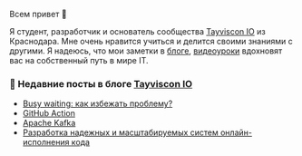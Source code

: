 Всем привет 👋

Я студент, разработчик и основатель сообщества [Tayviscon IO](https://github.com/tayviscon-io) из Краснодара.
Мне очень нравится учиться и делится своими знаниями с другими.
Я надеюсь, что мои заметки в [блоге](https://knowledge-base.tayviscon.com/),
[видеоуроки](https://youtube.com/@tayviscon) вдохновят вас на собственный путь в мире IT.

### 📝 Недавние посты в блоге [Tayviscon IO](https://knowledge-base.tayviscon.com/)
<!-- BLOG-POST-LIST:START -->
- [Busy waiting: как избежать проблему?](https://knowledge-base.tayviscon.com/posts/how-to-avoid-busy-waiting/)
- [GitHub Action](https://knowledge-base.tayviscon.com/posts/github-action/)
- [Apache Kafka](https://knowledge-base.tayviscon.com/posts/apache-kafka/)
- [Разработка надежных и масштабируемых систем онлайн-исполнения кода](https://knowledge-base.tayviscon.com/posts/robust-and-scalable-online-code-execution-system/)
<!-- BLOG-POST-LIST:END -->